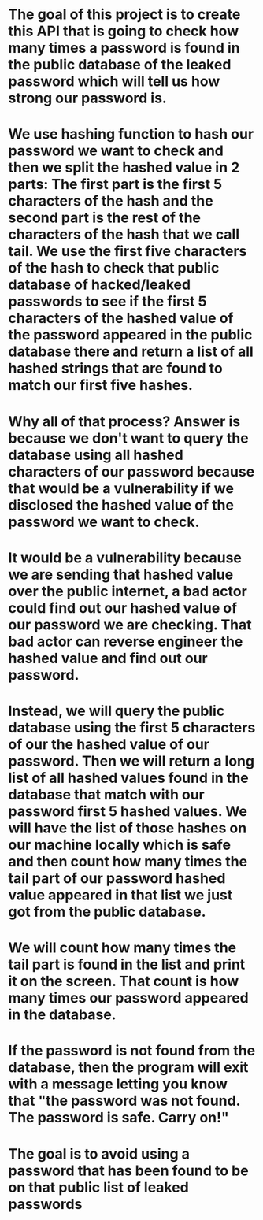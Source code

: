 # The goal of this project is to create this API that is going to check how many times a password is found in the public database of the leaked password which will tell us how strong our password is.

# We use hashing function to hash our password we want to check and then we split the hashed value in 2 parts: The first part is the first 5 characters of the hash and the second part is the rest of the characters of the hash that we call tail. We use the first five characters of the hash to check that public database of hacked/leaked passwords to see if the first 5 characters of the hashed value of the password appeared in the public database there and return a list of all hashed strings that are found to match our first five hashes.

# Why all of that process? Answer is because we don't want to query the database using all hashed characters of our password because that would be a vulnerability if we disclosed the hashed value of the password we want to check.

# It would be a vulnerability because we are sending that hashed value over the public internet, a bad actor could find out our hashed value of our password we are checking. That bad actor can reverse engineer the hashed value and find out our password.

# Instead, we will query the public database using the first 5 characters of our the hashed value of our password. Then we will return a long list of all hashed values found in the database that match with our password first 5 hashed values. We will have the list of those hashes on our machine locally which is safe and then count how many times the tail part of our password hashed value appeared in that list we just got from the public database.

# We will count how many times the tail part is found in the list and print it on the screen. That count is how many times our password appeared in the database.

# If the password is not found from the database, then the program will exit with a message letting you know that "the password was not found. The password is safe. Carry on!"

# The goal is to avoid using a password that has been found to be on that public list of leaked passwords
